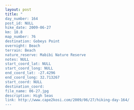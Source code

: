 ```yaml
---
layout: post
title: "
day_number: 164
post_id: NULL
hike_date: 2009-06-27
km: 18.8
map_number: 76
destination: Gobeys Point 	
overnight: Beach
terrain: Beach
nature_reserve: Mabibi Nature Reserve
notes: NULL
start_coord_lat: NULL
start_coord_long: NULL
end_coord_lat: -27.4296
end_coord_long: 32.713267
start_coord: NULL
destination_coord: 
file_name: 06-27.jpg
description: High Seas
link: http://www.cape2kosi.com/2009/06/27/hiking-day-164/
---
```

